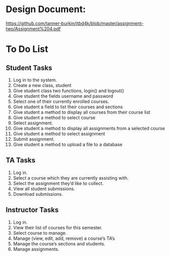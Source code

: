 # Design Document: 
https://github.com/tanner-burkin/jtbd4k/blob/master/assignment-two/Assignment%204.pdf

# To Do List

## Student Tasks
1. Log in to the system. 
  1. Create a new class, student
  2. Give student class two functions, login() and logout()
  3. Give student the fields username and password
2. Select one of their currently enrolled courses.
  1. Give student a field to list their courses and sections
  2. Give student a method to display all courses from their course list
  3. Give student a method to select course
3. Select assignment. 
  1. Give student a method to display all assignments from a selected course
  2. Give student a method to select assignment
4. Submit assignment.
  1. Give student a method to upload a file to a database

## TA Tasks
1. Log in.
2. Select a course which they are currently assisting with. 
3. Select the assignment they’d like to collect. 
4. View all student submissions. 
5. Download submissions.

## Instructor Tasks
1. Log in.
2. View their list of courses for this semester. 
3. Select course to manage.
4. Manage (view, edit, add, remove) a course’s TA’s
5. Manage the course’s sections and students.
6. Manage assignments.
